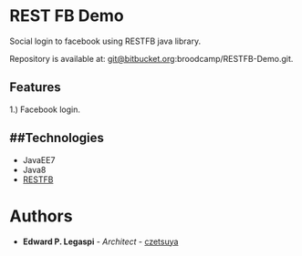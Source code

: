 # REST FB Demo
Social login to facebook using RESTFB java library.

Repository is available at:  git@bitbucket.org:broodcamp/RESTFB-Demo.git.

## Features
1.) Facebook login.

##Technologies
--
 * JavaEE7
 * Java8
 * [RESTFB]

# Authors

* **Edward P. Legaspi** - *Architect* - [czetsuya](https://bitbucket.com/czetsuya)

[RESTFB]: <https://restfb.com>
